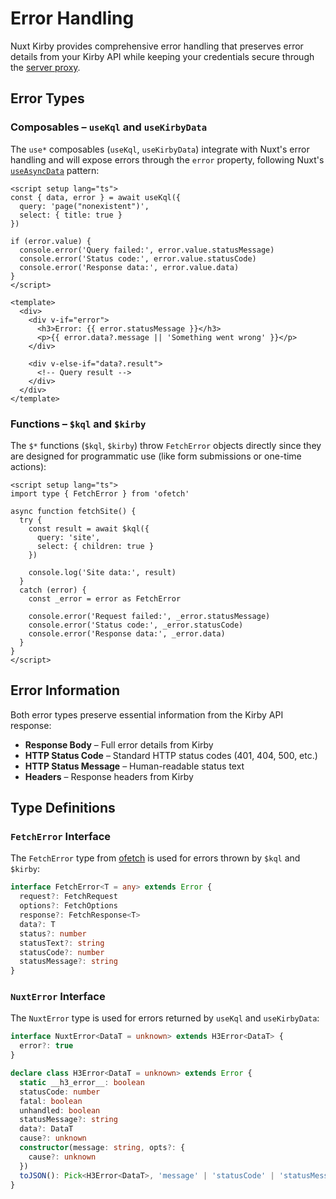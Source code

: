 # Error Handling

Nuxt Kirby provides comprehensive error handling that preserves error details from your Kirby API while keeping your credentials secure through the [server proxy](/advanced/cors-issues).

## Error Types

### Composables – `useKql` and `useKirbyData`

The `use*` composables (`useKql`, `useKirbyData`) integrate with Nuxt's error handling and will expose errors through the `error` property, following Nuxt's [`useAsyncData`](https://nuxt.com/docs/api/composables/use-async-data) pattern:

```vue
<script setup lang="ts">
const { data, error } = await useKql({
  query: 'page("nonexistent")',
  select: { title: true }
})

if (error.value) {
  console.error('Query failed:', error.value.statusMessage)
  console.error('Status code:', error.value.statusCode)
  console.error('Response data:', error.value.data)
}
</script>

<template>
  <div>
    <div v-if="error">
      <h3>Error: {{ error.statusMessage }}</h3>
      <p>{{ error.data?.message || 'Something went wrong' }}</p>
    </div>

    <div v-else-if="data?.result">
      <!-- Query result -->
    </div>
  </div>
</template>
```

### Functions – `$kql` and `$kirby`

The `$*` functions (`$kql`, `$kirby`) throw `FetchError` objects directly since they are designed for programmatic use (like form submissions or one-time actions):

```vue
<script setup lang="ts">
import type { FetchError } from 'ofetch'

async function fetchSite() {
  try {
    const result = await $kql({
      query: 'site',
      select: { children: true }
    })

    console.log('Site data:', result)
  }
  catch (error) {
    const _error = error as FetchError

    console.error('Request failed:', _error.statusMessage)
    console.error('Status code:', _error.statusCode)
    console.error('Response data:', _error.data)
  }
}
</script>
```

## Error Information

Both error types preserve essential information from the Kirby API response:

- **Response Body** – Full error details from Kirby
- **HTTP Status Code** – Standard HTTP status codes (401, 404, 500, etc.)
- **HTTP Status Message** – Human-readable status text
- **Headers** – Response headers from Kirby

## Type Definitions

### `FetchError` Interface

The `FetchError` type from [ofetch](https://github.com/unjs/ofetch) is used for errors thrown by `$kql` and `$kirby`:

```ts
interface FetchError<T = any> extends Error {
  request?: FetchRequest
  options?: FetchOptions
  response?: FetchResponse<T>
  data?: T
  status?: number
  statusText?: string
  statusCode?: number
  statusMessage?: string
}
```

### `NuxtError` Interface

The `NuxtError` type is used for errors returned by `useKql` and `useKirbyData`:

```ts
interface NuxtError<DataT = unknown> extends H3Error<DataT> {
  error?: true
}

declare class H3Error<DataT = unknown> extends Error {
  static __h3_error__: boolean
  statusCode: number
  fatal: boolean
  unhandled: boolean
  statusMessage?: string
  data?: DataT
  cause?: unknown
  constructor(message: string, opts?: {
    cause?: unknown
  })
  toJSON(): Pick<H3Error<DataT>, 'message' | 'statusCode' | 'statusMessage' | 'data'>
}
```
